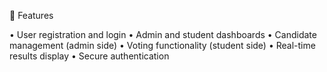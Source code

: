 🚀 Features

• User registration and login
• Admin and student dashboards
• Candidate management (admin side)
• Voting functionality (student side)
• Real-time results display
• Secure authentication
